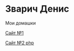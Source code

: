 # Зварич Денис

Мои домашки

[Сайт №1](https://zvaruch.github.io/Site "Мой первый сайт!")

[Сайт №2 php](https://zvaruch.github.io/Site2/ "Мой первый сайт!")
